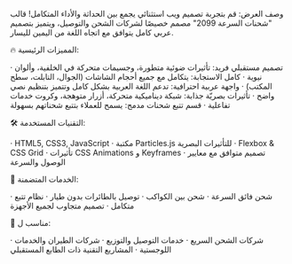 وصف العرض:
قم بتجربة تصميم ويب استثنائي يجمع بين الحداثة والأداء المتكامل! قالب "شحنات السرعة 2099" مصمم خصيصًا لشركات الشحن والتوصيل، ويتميز بتصميم عربي كامل يتوافق مع اتجاه اللغة من اليمين لليسار.

🔥 المميزات الرئيسية:

· تصميم مستقبلي فريد: تأثيرات ضوئية متطورة، وجسيمات متحركة في الخلفية، وألوان نيوية
· كامل الاستجابة: يتكامل مع جميع أحجام الشاشات (الجوال، التابلت، سطح المكتب)
· واجهة عربية احترافية: تدعم اللغة العربية بشكل كامل وتتميز بتنظيم نصي واضح
· تأثيرات بصريّة جذابة: شبكة ديناميكية متحركة، أزرار متوهجة، وكروت خدمات تفاعلية
· قسم تتبع شحنات مدمج: يسمح للعملاء بتتبع شحناتهم بسهولة

🛠️ التقنيات المستخدمة:

· HTML5, CSS3, JavaScript
· مكتبة Particles.js للتأثيرات البصرية
· Flexbox & CSS Grid
· تأثيرات CSS Animations و Keyframes
· تصميم متوافق مع معايير الوصول والسرعة

📌 الخدمات المتضمنة:

· شحن فائق السرعة
· شحن بين الكواكب
· توصيل بالطائرات بدون طيار
· نظام تتبع متكامل
· تصميم متجاوب لجميع الأجهزة

🎯 مناسب ل:

· شركات الشحن السريع
· خدمات التوصيل والتوزيع
· شركات الطيران والخدمات اللوجستية
· المشاريع التقنية ذات الطابع المستقبلي

